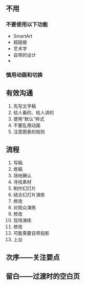 ## 不用
### 不要使用以下功能
- SmartArt
- 超链接
- 艺术字
- 自带的设计
- 
### 慎用动画和切换

## 有效沟通
1. 先写文字稿
2. 给人看的、给人讲的
3. 使用“默认”样式
4. 不要乱用动画
5. 注意图表的规则

## 流程
1. 写稿
2. 练稿
3. 场地确认
4. 寻找素材
5. 制作幻灯片
6. 结合幻灯片演练
7. 修改
8. 对观众演练
9. 修改
10. 现场演练
11. 修改
12. 可能需要自带投影
13. 上台

## 次序——关注要点
## 留白——过渡时的空白页